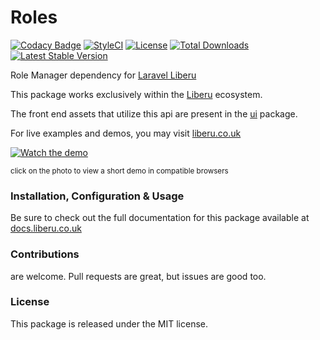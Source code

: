 # Roles

[![Codacy Badge](https://app.codacy.com/project/badge/Grade/a563369b562c492dbfcc9da2b4287eb0)](https://www.codacy.com/gh/laravel-enso/roles?utm_source=github.com&amp;utm_medium=referral&amp;utm_content=laravel-enso/roles&amp;utm_campaign=Badge_Grade) 
[![StyleCI](https://github.styleci.io/repos/94814370/shield?branch=master)](https://github.styleci.io/repos/94814370)
[![License](https://poser.pugx.org/laravel-enso/roles/license)](https://packagist.org/packages/laravel-enso/roles)
[![Total Downloads](https://poser.pugx.org/laravel-enso/roles/downloads)](https://packagist.org/packages/laravel-enso/roles)
[![Latest Stable Version](https://poser.pugx.org/laravel-enso/roles/version)](https://packagist.org/packages/laravel-enso/roles)

Role Manager dependency for [Laravel Liberu](https://github.com/laravel-enso/Liberu)

This package works exclusively within the [Liberu](https://github.com/laravel-enso/Liberu) ecosystem.

The front end assets that utilize this api are present in the [ui](https://github.com/enso-ui/ui) package.

For live examples and demos, you may visit [liberu.co.uk](https://www.liberu.co.uk)

[![Watch the demo](https://laravel-enso.github.io/roles/screenshots/bulma_021_thumb.png)](https://laravel-enso.github.io/roles/videos/bulma_demo_01.webm)

<sup>click on the photo to view a short demo in compatible browsers</sup>

### Installation, Configuration & Usage

Be sure to check out the full documentation for this package available at [docs.liberu.co.uk](https://docs.liberu.co.uk/backend/roles.html)

### Contributions

are welcome. Pull requests are great, but issues are good too.

### License

This package is released under the MIT license.
